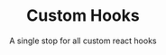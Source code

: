 <div align="center">
  <h1>Custom Hooks</h1>
  <p>A single stop for all custom react hooks</p>
</div>
